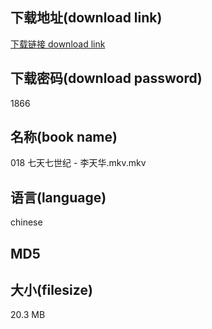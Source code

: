 ## 下载地址(download link)
[下载链接 download link](https://tutu365.netlify.app/?s=018+%E4%B8%83%E5%A4%A9%E4%B8%83%E4%B8%96%E7%BA%AA+-+%E6%9D%8E%E5%A4%A9%E5%8D%8E.mkv)

## 下载密码(download password)
1866

## 名称(book name)
018 七天七世纪 - 李天华.mkv.mkv

## 语言(language)
chinese

## MD5


## 大小(filesize)
20.3 MB
